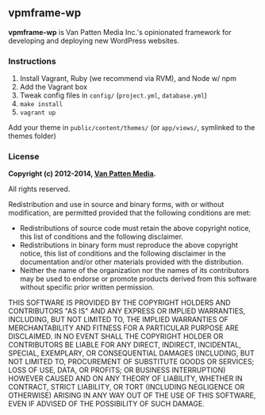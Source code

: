 ## vpmframe-wp

**vpmframe-wp** is Van Patten Media Inc.'s opinionated framework for developing and deploying new WordPress websites.

### Instructions

1. Install Vagrant, Ruby (we recommend via RVM), and Node w/ npm
2. Add the Vagrant box
3. Tweak config files in `config/` (`project.yml`, `database.yml`)
4. `make install`
5. `vagrant up`

Add your theme in `public/content/themes/` (or `app/views/`, symlinked to the themes folder)

### License

**Copyright (c) 2012-2014, [Van Patten Media](http://www.vanpattenmedia.com/).**

All rights reserved.

Redistribution and use in source and binary forms, with or without modification, are permitted provided that the following conditions are met:

*   Redistributions of source code must retain the above copyright notice, this list of conditions and the following disclaimer.
*   Redistributions in binary form must reproduce the above copyright notice, this list of conditions and the following disclaimer in the documentation and/or other materials provided with the distribution.
*   Neither the name of the organization nor the names of its contributors may be used to endorse or promote products derived from this software without specific prior written permission.

THIS SOFTWARE IS PROVIDED BY THE COPYRIGHT HOLDERS AND CONTRIBUTORS "AS IS" AND ANY EXPRESS OR IMPLIED WARRANTIES, INCLUDING, BUT NOT LIMITED TO, THE IMPLIED WARRANTIES OF MERCHANTABILITY AND FITNESS FOR A PARTICULAR PURPOSE ARE DISCLAIMED. IN NO EVENT SHALL THE COPYRIGHT HOLDER OR CONTRIBUTORS BE LIABLE FOR ANY DIRECT, INDIRECT, INCIDENTAL, SPECIAL, EXEMPLARY, OR CONSEQUENTIAL DAMAGES (INCLUDING, BUT NOT LIMITED TO, PROCUREMENT OF SUBSTITUTE GOODS OR SERVICES; LOSS OF USE, DATA, OR PROFITS; OR BUSINESS INTERRUPTION) HOWEVER CAUSED AND ON ANY THEORY OF LIABILITY, WHETHER IN CONTRACT, STRICT LIABILITY, OR TORT (INCLUDING NEGLIGENCE OR OTHERWISE) ARISING IN ANY WAY OUT OF THE USE OF THIS SOFTWARE, EVEN IF ADVISED OF THE POSSIBILITY OF SUCH DAMAGE.
